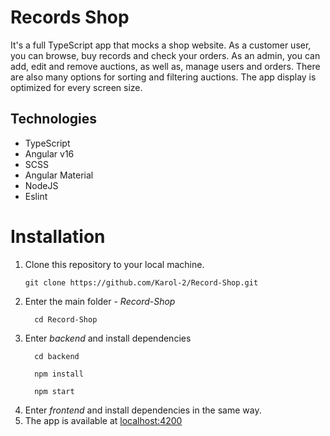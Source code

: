 # Records Shop
It's a full TypeScript app that mocks a shop website. As a customer user, you can browse, buy records and check your orders. 
As an admin, you can add, edit and remove auctions, as well as, manage users and orders. There are also many options for sorting and filtering auctions. The app display is optimized for every screen size.

## Technologies
- TypeScript
- Angular v16
- SCSS
- Angular Material
- NodeJS
- Eslint

# Installation
1. Clone this repository to your local machine.
     ```shell
     git clone https://github.com/Karol-2/Record-Shop.git
     ```
2. Enter the main folder - *Record-Shop*
   ```shell
     cd Record-Shop
     ```
3. Enter *backend* and install dependencies
   ```shell
     cd backend
   ```
   ```shell
     npm install
   ```
   ```shell
     npm start
   ```
4. Enter *frontend* and install dependencies in the same way.
5. The app is available at [localhost:4200](http://localhost:4200/)
